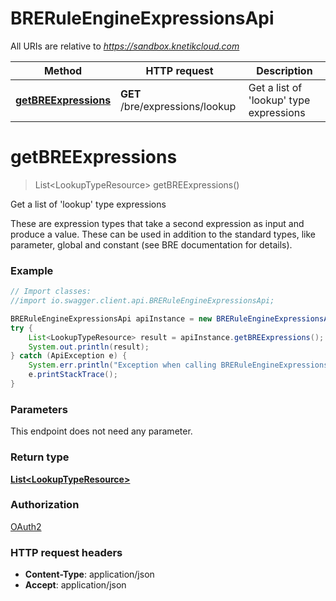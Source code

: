 # BRERuleEngineExpressionsApi

All URIs are relative to *https://sandbox.knetikcloud.com*

Method | HTTP request | Description
------------- | ------------- | -------------
[**getBREExpressions**](BRERuleEngineExpressionsApi.md#getBREExpressions) | **GET** /bre/expressions/lookup | Get a list of &#39;lookup&#39; type expressions


<a name="getBREExpressions"></a>
# **getBREExpressions**
> List&lt;LookupTypeResource&gt; getBREExpressions()

Get a list of &#39;lookup&#39; type expressions

These are expression types that take a second expression as input and produce a value. These can be used in addition to the standard types, like parameter, global and constant (see BRE documentation for details).

### Example
```java
// Import classes:
//import io.swagger.client.api.BRERuleEngineExpressionsApi;

BRERuleEngineExpressionsApi apiInstance = new BRERuleEngineExpressionsApi();
try {
    List<LookupTypeResource> result = apiInstance.getBREExpressions();
    System.out.println(result);
} catch (ApiException e) {
    System.err.println("Exception when calling BRERuleEngineExpressionsApi#getBREExpressions");
    e.printStackTrace();
}
```

### Parameters
This endpoint does not need any parameter.

### Return type

[**List&lt;LookupTypeResource&gt;**](LookupTypeResource.md)

### Authorization

[OAuth2](../README.md#OAuth2)

### HTTP request headers

 - **Content-Type**: application/json
 - **Accept**: application/json

